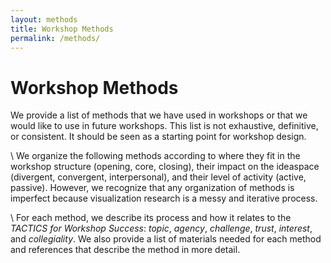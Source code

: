 ```yaml
---
layout: methods
title: Workshop Methods
permalink: /methods/
---
```

# Workshop Methods

We provide a list of methods that we have used in workshops or that we would like to use in future workshops. This list is not exhaustive, definitive, or consistent. It should be seen as a starting point for workshop design.

\\
We organize the following methods according to where they fit in the workshop structure (opening, core, closing), their impact on the ideaspace (divergent, convergent, interpersonal), and their level of activity (active, passive). However, we recognize that any organization of methods is imperfect because visualization research is a messy and iterative process.

\\
For each method, we describe its process and how it relates to the _TACTICS for Workshop Success_: _topic_, _agency_, _challenge_, _trust_, _interest_, and _collegiality_. We also provide a list of materials needed for each method and references that describe the method in more detail.
